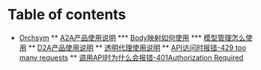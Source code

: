 # Table of contents

* [Orchsym](README.md)
 ** [A2A产品使用说明](A2A/A2A.md)
  *** [Body映射如何使用](A2ABody/A2ABody.md)
  *** [模型管理怎么使用](APImodel/APImodel.md)
 ** [D2A产品使用说明](D2A/D2A.md)
 ** [透明代理使用说明](proxy/proxy.md)
 ** [API访问时报错-429 too many requests](API429/API429.md)
 ** [调用API时为什么会报错-401Authorization Required](why401/why401.md)
